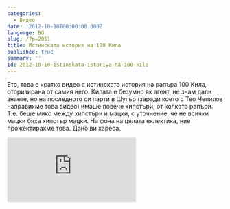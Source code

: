 ```yaml
---
categories:
  - Видео
date: '2012-10-10T00:00:00.000Z'
language: BG
slug: /?p=2051
title: Истинската история на 100 Кила
published: true
summary: ''
id: 2012-10-10-istinskata-istoriya-na-100-kila
---
```


Ето, това е кратко видео с истинската история на рапъра 100 Кила, оторизирана от самия него. Килата е безумно як агент, не знам дали знаете, но на последното си парти в Шугър (заради което с Тео Чепилов направихме това видео) имаше повече хипстъри, от колкото рапъри. Т.е. беше микс между хипстъри и мацки, с уточнение, че не всички мацки бяха хипстър мацки. На фона на цялата еклектика, ние прожектирахме това. Дано ви хареса.

<div className="youtube_video"><iframe src="http://www.youtube.com/embed/yiueboOXkhE?rel=0" frameborder="0" allowfullscreen></iframe></div>
